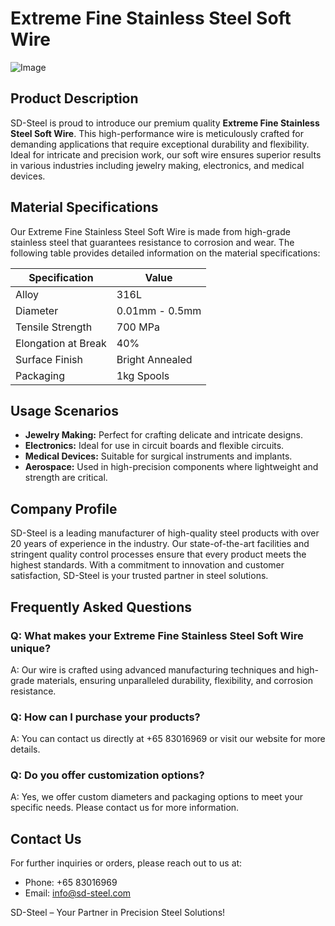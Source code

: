 # Extreme Fine Stainless Steel Soft Wire

![Image](https://github.com/user-attachments/assets/2567258e-e124-4816-932d-1809bd27ef0b)

## Product Description

SD-Steel is proud to introduce our premium quality **Extreme Fine Stainless Steel Soft Wire**. This high-performance wire is meticulously crafted for demanding applications that require exceptional durability and flexibility. Ideal for intricate and precision work, our soft wire ensures superior results in various industries including jewelry making, electronics, and medical devices.

## Material Specifications

Our Extreme Fine Stainless Steel Soft Wire is made from high-grade stainless steel that guarantees resistance to corrosion and wear. The following table provides detailed information on the material specifications:

| Specification         | Value          |
|-----------------------|----------------|
| Alloy                 | 316L           |
| Diameter              | 0.01mm - 0.5mm |
| Tensile Strength      | 700 MPa       |
| Elongation at Break   | 40%            |
| Surface Finish        | Bright Annealed|
| Packaging            | 1kg Spools    |

## Usage Scenarios

- **Jewelry Making:** Perfect for crafting delicate and intricate designs.
- **Electronics:** Ideal for use in circuit boards and flexible circuits.
- **Medical Devices:** Suitable for surgical instruments and implants.
- **Aerospace:** Used in high-precision components where lightweight and strength are critical.

## Company Profile

SD-Steel is a leading manufacturer of high-quality steel products with over 20 years of experience in the industry. Our state-of-the-art facilities and stringent quality control processes ensure that every product meets the highest standards. With a commitment to innovation and customer satisfaction, SD-Steel is your trusted partner in steel solutions.

## Frequently Asked Questions

### Q: What makes your Extreme Fine Stainless Steel Soft Wire unique?
A: Our wire is crafted using advanced manufacturing techniques and high-grade materials, ensuring unparalleled durability, flexibility, and corrosion resistance.

### Q: How can I purchase your products?
A: You can contact us directly at +65 83016969 or visit our website for more details.

### Q: Do you offer customization options?
A: Yes, we offer custom diameters and packaging options to meet your specific needs. Please contact us for more information.

## Contact Us

For further inquiries or orders, please reach out to us at:
- Phone: +65 83016969
- Email: info@sd-steel.com

SD-Steel – Your Partner in Precision Steel Solutions!
